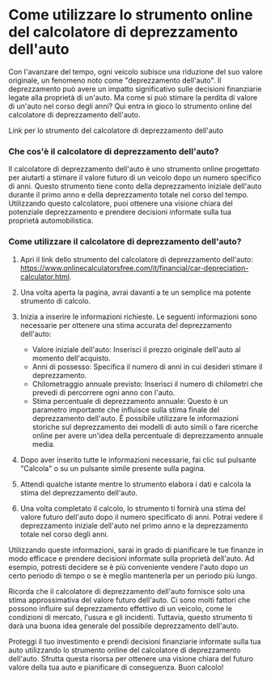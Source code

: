 Come utilizzare lo strumento online del calcolatore di deprezzamento dell'auto
==============================================================================

Con l'avanzare del tempo, ogni veicolo subisce una riduzione del suo valore originale, un fenomeno noto come "deprezzamento dell'auto". Il deprezzamento può avere un impatto significativo sulle decisioni finanziarie legate alla proprietà di un'auto. Ma come si può stimare la perdita di valore di un'auto nel corso degli anni? Qui entra in gioco lo strumento online del calcolatore di deprezzamento dell'auto.

Link per lo strumento del calcolatore di deprezzamento dell'auto

### Che cos'è il calcolatore di deprezzamento dell'auto?

Il calcolatore di deprezzamento dell'auto è uno strumento online progettato per aiutarti a stimare il valore futuro di un veicolo dopo un numero specifico di anni. Questo strumento tiene conto della deprezzamento iniziale dell'auto durante il primo anno e della deprezzamento totale nel corso del tempo. Utilizzando questo calcolatore, puoi ottenere una visione chiara del potenziale deprezzamento e prendere decisioni informate sulla tua proprietà automobilistica.

### Come utilizzare il calcolatore di deprezzamento dell'auto?

1. Apri il link dello strumento del calcolatore di deprezzamento dell'auto: <https://www.onlinecalculatorsfree.com/it/financial/car-depreciation-calculator.html>.
2. Una volta aperta la pagina, avrai davanti a te un semplice ma potente strumento di calcolo.
3. Inizia a inserire le informazioni richieste. Le seguenti informazioni sono necessarie per ottenere una stima accurata del deprezzamento dell'auto:
    
    
    - Valore iniziale dell'auto: Inserisci il prezzo originale dell'auto al momento dell'acquisto.
    - Anni di possesso: Specifica il numero di anni in cui desideri stimare il deprezzamento.
    - Chilometraggio annuale previsto: Inserisci il numero di chilometri che prevedi di percorrere ogni anno con l'auto.
    - Stima percentuale di deprezzamento annuale: Questo è un parametro importante che influisce sulla stima finale del deprezzamento dell'auto. È possibile utilizzare le informazioni storiche sul deprezzamento dei modelli di auto simili o fare ricerche online per avere un'idea della percentuale di deprezzamento annuale media.
4. Dopo aver inserito tutte le informazioni necessarie, fai clic sul pulsante "Calcola" o su un pulsante simile presente sulla pagina.
5. Attendi qualche istante mentre lo strumento elabora i dati e calcola la stima del deprezzamento dell'auto.
6. Una volta completato il calcolo, lo strumento ti fornirà una stima del valore futuro dell'auto dopo il numero specificato di anni. Potrai vedere il deprezzamento iniziale dell'auto nel primo anno e la deprezzamento totale nel corso degli anni.

Utilizzando queste informazioni, sarai in grado di pianificare le tue finanze in modo efficace e prendere decisioni informate sulla proprietà dell'auto. Ad esempio, potresti decidere se è più conveniente vendere l'auto dopo un certo periodo di tempo o se è meglio mantenerla per un periodo più lungo.

Ricorda che il calcolatore di deprezzamento dell'auto fornisce solo una stima approssimativa del valore futuro dell'auto. Ci sono molti fattori che possono influire sul deprezzamento effettivo di un veicolo, come le condizioni di mercato, l'usura e gli incidenti. Tuttavia, questo strumento ti darà una buona idea generale del possibile deprezzamento dell'auto.

Proteggi il tuo investimento e prendi decisioni finanziarie informate sulla tua auto utilizzando lo strumento online del calcolatore di deprezzamento dell'auto. Sfrutta questa risorsa per ottenere una visione chiara del futuro valore della tua auto e pianificare di conseguenza. Buon calcolo!
